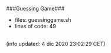 ###Guessing Game###
- files: guessinggame.sh
- lines of code: 49
<br>
(info updated:  4 dic 2020 23:02:29 CET)
